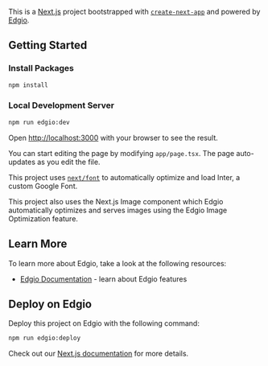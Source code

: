 This is a [Next.js](https://nextjs.org/) project bootstrapped with [`create-next-app`](https://github.com/vercel/next.js/tree/canary/packages/create-next-app) and powered by [Edgio](https://edg.io).

## Getting Started

### Install Packages

```bash
npm install
```

### Local Development Server

```bash
npm run edgio:dev
```

Open [http://localhost:3000](http://localhost:3000) with your browser to see the result.

You can start editing the page by modifying `app/page.tsx`. The page auto-updates as you edit the file.

This project uses [`next/font`](https://nextjs.org/docs/basic-features/font-optimization) to automatically optimize and load Inter, a custom Google Font.

This project also uses the Next.js Image component which Edgio automatically optimizes and serves images using the Edgio Image Optimization feature.

## Learn More

To learn more about Edgio, take a look at the following resources:

- [Edgio Documentation](https://docs.edg.io) - learn about Edgio features

## Deploy on Edgio

Deploy this project on Edgio with the following command:

```bash
npm run edgio:deploy
```

Check out our [Next.js documentation](https://docs.edg.io/guides/v7/sites_frameworks/getting_started/next) for more details.

#
